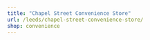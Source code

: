 ```yaml
---
title: "Chapel Street Convenience Store"
url: /leeds/chapel-street-convenience-store/
shop: convenience
---
```

